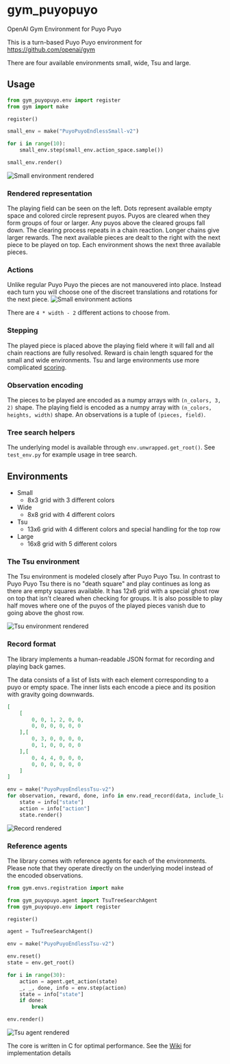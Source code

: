 # gym_puyopuyo
OpenAI Gym Environment for Puyo Puyo

This is a turn-based Puyo Puyo environment for https://github.com/openai/gym

There are four available environments small, wide, Tsu and large.

## Usage
```python
from gym_puyopuyo.env import register
from gym import make

register()

small_env = make("PuyoPuyoEndlessSmall-v2")

for i in range(10):
    small_env.step(small_env.action_space.sample())

small_env.render()
```
![Small environment rendered](https://user-images.githubusercontent.com/1253499/34639951-3c082b94-f2f2-11e7-88ad-92556be8baf2.png)
### Rendered representation
The playing field can be seen on the left.
Dots represent available empty space and colored circle represent puyos.
Puyos are cleared when they form groups of four or larger. Any puyos above the cleared groups fall down.
The clearing process repeats in a chain reaction. Longer chains give larger rewards.
The next available pieces are dealt to the right with the next piece to be played on top.
Each environment shows the next three available pieces.

### Actions
Unlike regular Puyo Puyo the pieces are not manouvered into place.
Instead each turn you will choose one of the discreet translations and rotations for the next piece.
![Small environment actions](https://user-images.githubusercontent.com/1253499/34640347-96e4e0f0-f2f9-11e7-9fe0-878f16793526.png)

There are `4 * width - 2` different actions to choose from.

### Stepping
The played piece is placed above the playing field where it will fall and all chain reactions are fully resolved.
Reward is chain length squared for the small and wide environments. Tsu and large environments use more complicated [scoring](https://puyonexus.com/wiki/Scoring).

### Observation encoding
The pieces to be played are encoded as a numpy arrays with `(n_colors, 3, 2)` shape.
The playing field is encoded as a numpy array with `(n_colors, heights, width)` shape.
An observations is a tuple of `(pieces, field)`.

### Tree search helpers
The underlying model is available through `env.unwrapped.get_root()`. See `test_env.py` for example usage in tree search.

## Environments
* Small
  - 8x3 grid with 3 different colors
* Wide
  - 8x8 grid with 4 different colors
* Tsu
  - 13x6 grid with 4 different colors and special handling for the top row
* Large
  - 16x8 grid with 5 different colors

### The Tsu environment
The Tsu environment is modeled closely after Puyo Puyo Tsu.
In contrast to Puyo Puyo Tsu there is no "death square" and play continues as long as there are empty squares available.
It has 12x6 grid with a special ghost row on top that isn't cleared when checking for groups.
It is also possible to play half moves where one of the puyos of the played pieces vanish due to going above the ghost row.

![Tsu environment rendered](https://user-images.githubusercontent.com/1253499/34640572-8e255518-f2fd-11e7-9748-f8ca48622bf0.png)

### Record format
The library implements a human-readable JSON format for recording and playing back games.

The data consists of a list of lists with each element corresponding to a puyo or empty space.
The inner lists each encode a piece and its position with gravity going downwards.
```json
[
    [
        0, 0, 1, 2, 0, 0,
        0, 0, 0, 0, 0, 0
    ],[
        0, 3, 0, 0, 0, 0,
        0, 1, 0, 0, 0, 0
    ],[
        0, 4, 4, 0, 0, 0,
        0, 0, 0, 0, 0, 0
    ]
]
```
```python
env = make("PuyoPuyoEndlessTsu-v2")
for observation, reward, done, info in env.read_record(data, include_last=True):
    state = info["state"]
    action = info["action"]
    state.render()
```
![Record rendered](https://user-images.githubusercontent.com/1253499/35029789-2e362ff4-fb65-11e7-9c07-2fc46ca9d38a.png)

### Reference agents
The library comes with reference agents for each of the environments.
Please note that they operate directly on the underlying model instead of the encoded observations.
```python
from gym.envs.registration import make

from gym_puyopuyo.agent import TsuTreeSearchAgent
from gym_puyopuyo.env import register

register()

agent = TsuTreeSearchAgent()

env = make("PuyoPuyoEndlessTsu-v2")

env.reset()
state = env.get_root()

for i in range(30):
    action = agent.get_action(state)
    _, _, done, info = env.step(action)
    state = info["state"]
    if done:
        break

env.render()
```
![Tsu agent rendered](https://user-images.githubusercontent.com/1253499/35029403-770b9edc-fb63-11e7-8859-15a775bc6a68.png)

The core is written in C for optimal performance.
See the [Wiki](https://github.com/frostburn/gym_puyopuyo/wiki) for implementation details
